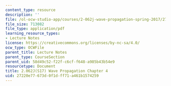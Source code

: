 ```yaml
---
content_type: resource
description: ''
file: /ol-ocw-studio-app/courses/2-062j-wave-propagation-spring-2017/27220e77673d0f1dff71a461b1574259_MIT2_062J_S17_Chap4.pdf
file_size: 713082
file_type: application/pdf
learning_resource_types:
- Lecture Notes
license: https://creativecommons.org/licenses/by-nc-sa/4.0/
ocw_type: OCWFile
parent_title: Lecture Notes
parent_type: CourseSection
parent_uid: 58d49c52-f22f-c6cf-f648-a985b43b54e9
resourcetype: Document
title: 2.062J(S17) Wave Propagation Chapter 4
uid: 27220e77-673d-0f1d-ff71-a461b1574259
---
```

